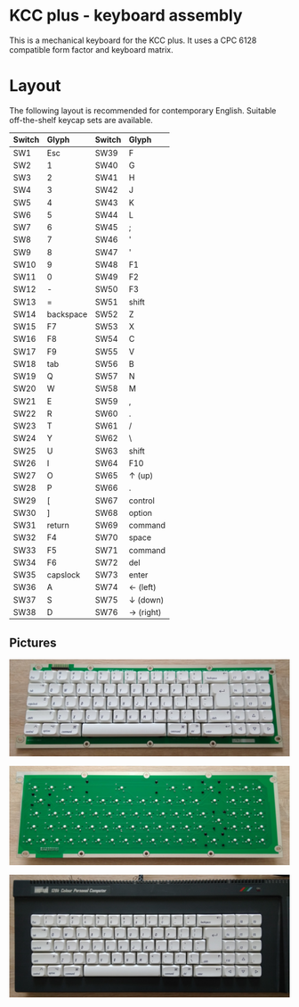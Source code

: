 # KCC plus - keyboard assembly

This is a mechanical keyboard for the KCC plus.
It uses a CPC 6128 compatible form factor and keyboard matrix.

# Layout

The following layout is recommended for contemporary English.
Suitable off-the-shelf keycap sets are available.

| Switch    | Glyph     | Switch    | Glyph
|:----------|:----------|:----------|:----------
| SW1       | Esc       | SW39      | F
| SW2       | 1         | SW40      | G
| SW3       | 2         | SW41      | H
| SW4       | 3         | SW42      | J
| SW5       | 4         | SW43      | K
| SW6       | 5         | SW44      | L
| SW7       | 6         | SW45      | ;
| SW8       | 7         | SW46      | '
| SW9       | 8         | SW47      | '
| SW10      | 9         | SW48      | F1
| SW11      | 0         | SW49      | F2
| SW12      | -         | SW50      | F3
| SW13      | =         | SW51      | shift
| SW14      | backspace | SW52      | Z
| SW15      | F7        | SW53      | X
| SW16      | F8        | SW54      | C
| SW17      | F9        | SW55      | V
| SW18      | tab       | SW56      | B
| SW19      | Q         | SW57      | N
| SW20      | W         | SW58      | M
| SW21      | E         | SW59      | ,
| SW22      | R         | SW60      | .
| SW23      | T         | SW61      | /
| SW24      | Y         | SW62      | \
| SW25      | U         | SW63      | shift
| SW26      | I         | SW64      | F10
| SW27      | O         | SW65      | ↑ (up)
| SW28      | P         | SW66      | .
| SW29      | [         | SW67      | control
| SW30      | ]         | SW68      | option
| SW31      | return    | SW69      | command
| SW32      | F4        | SW70      | space
| SW33      | F5        | SW71      | command
| SW34      | F6        | SW72      | del
| SW35      | capslock  | SW73      | enter
| SW36      | A         | SW74      | ← (left)
| SW37      | S         | SW75      | ↓ (down)
| SW38      | D         | SW76      | → (right)

## Pictures

![KCC plus - keyboard assembly - front](../img/kcc_plus_keyboard_front.jpg)

![KCC plus - keyboard assembly - back](../img/kcc_plus_keyboard_back.jpg)

![KCC plus - keyboard assembly - installed in CPC 6128](../img/kcc_plus_keyboard_in_cpc_6128.jpg)
